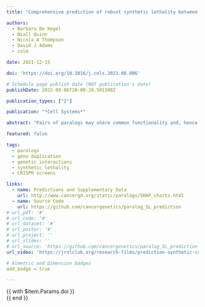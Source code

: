 ```yaml
---
title: "Comprehensive prediction of robust synthetic lethality between paralog pairs in cancer cell lines"

authors: 
  - Barbara De Kegel
  - Niall Quinn 
  - Nicola A Thompson 
  - David J Adams
  - colm

date: 2021-12-15

doi: 'https://doi.org/10.1016/j.cels.2021.08.006'

# Schedule page publish date (NOT publication's date)
publishDate: 2022-09-06T20:00:28.501308Z

publication_types: ["2"]

publication: "*Cell Systems*"

abstract: "Pairs of paralogs may share common functionality and, hence, display synthetic lethal interactions. As the majority of human genes have an identifiable paralog, exploiting synthetic lethality between paralogs may be a broadly applicable approach for targeting gene loss in cancer. However, only a biased subset of human paralog pairs has been tested for synthetic lethality to date. Here, by analyzing genome-wide CRISPR screens and molecular profiles of over 700 cancer cell lines, we identify features predictive of synthetic lethality between paralogs, including shared protein-protein interactions and evolutionary conservation. We develop a machine-learning classifier based on these features to predict which paralog pairs are most likely to be synthetic lethal and to explain why. We show that our classifier accurately predicts the results of combinatorial CRISPR screens in cancer cell lines and furthermore can distinguish pairs that are synthetic lethal in multiple cell lines from those that are cell-line specific. A record of this paper's transparent peer review process is included in the supplemental information."

featured: false

tags:
  - paralogs
  - gene duplication
  - genetic interactions
  - synthetic lethality
  - CRISPR screens

links:
  - name: Predictions and Supplementary Data
    url: http://www.cancergd.org/static/paralogs/SHAP_charts.html
  - name: Source Code
    url: https://github.com/cancergenetics/paralog_SL_prediction
# url_pdf: '#'
# url_code: '#'
# url_dataset: '#'
# url_poster: '#'
# url_project: ''
# url_slides: ''
# url_source: 'https://github.com/cancergenetics/paralog_SL_prediction'
url_video: 'https://jrnlclub.org/research-films/prediction-synthetic-cancer'

# Almetric and Dimension badges
add_badge = true

---
```


<div class="ml-3">
  {{ with $item.Params.doi }}
  <script type="text/javascript" src="https://d1bxh8uas1mnw7.cloudfront.net/assets/embed.js"></script><div class="altmetric-embed" data-badge-type="donut" data-doi="{{ . }}"></div>
  <span class="__dimensions_badge_embed__" data-doi="{{ . }}" data-style="small_circle" data-hide-zero-citations="true" data-legend="hover-right"></span><script async src="https://badge.dimensions.ai/badge.js" charset="utf-8"></script> {{ end }}
</div>
